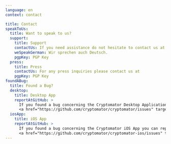 ```yaml
---
language: en
context: contact

title: Contact
speakToUs:
  title: Want to speak to us?
  support:
    title: Support
    contactUs: If you need assistance do not hesitate to contact us at
    weSpeakGerman: Wir sprechen auch Deutsch.
    pgpKey: PGP Key
  press:
    title: Press
    contactUs: For any press inquiries please contact us at
    pgpKey: PGP Key
foundABug:
  title: Found a Bug?
  desktop:
    title: Desktop App
    reportAtGitHub: >
      If you found a bug concerning the Cryptomator Desktop Application you can report an issue on the
      <a href="https://github.com/cryptomator/cryptomator/issues" target="_blank">Cryptomator issues list</a>.
  iosApp:
    title: iOS App
    reportAtGitHub: >
      If you found a bug concerning the Cryptomator iOS App you can report an issue on the
      <a href="https://github.com/cryptomator/cryptomator-ios/issues" target="_blank">Cryptomator for iOS issues list</a>.
---
```

